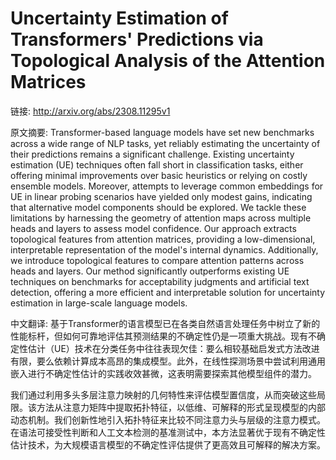 # Uncertainty Estimation of Transformers' Predictions via Topological Analysis of the Attention Matrices

链接: http://arxiv.org/abs/2308.11295v1

原文摘要:
Transformer-based language models have set new benchmarks across a wide range
of NLP tasks, yet reliably estimating the uncertainty of their predictions
remains a significant challenge. Existing uncertainty estimation (UE)
techniques often fall short in classification tasks, either offering minimal
improvements over basic heuristics or relying on costly ensemble models.
Moreover, attempts to leverage common embeddings for UE in linear probing
scenarios have yielded only modest gains, indicating that alternative model
components should be explored.
  We tackle these limitations by harnessing the geometry of attention maps
across multiple heads and layers to assess model confidence. Our approach
extracts topological features from attention matrices, providing a
low-dimensional, interpretable representation of the model's internal dynamics.
Additionally, we introduce topological features to compare attention patterns
across heads and layers. Our method significantly outperforms existing UE
techniques on benchmarks for acceptability judgments and artificial text
detection, offering a more efficient and interpretable solution for uncertainty
estimation in large-scale language models.

中文翻译:
基于Transformer的语言模型已在各类自然语言处理任务中树立了新的性能标杆，但如何可靠地评估其预测结果的不确定性仍是一项重大挑战。现有不确定性估计（UE）技术在分类任务中往往表现欠佳：要么相较基础启发式方法改进有限，要么依赖计算成本高昂的集成模型。此外，在线性探测场景中尝试利用通用嵌入进行不确定性估计的实践收效甚微，这表明需要探索其他模型组件的潜力。

我们通过利用多头多层注意力映射的几何特性来评估模型置信度，从而突破这些局限。该方法从注意力矩阵中提取拓扑特征，以低维、可解释的形式呈现模型的内部动态机制。我们创新性地引入拓扑特征来比较不同注意力头与层级的注意力模式。在语法可接受性判断和人工文本检测的基准测试中，本方法显著优于现有不确定性估计技术，为大规模语言模型的不确定性评估提供了更高效且可解释的解决方案。
